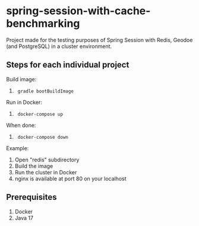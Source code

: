 # spring-session-with-cache-benchmarking
Project made for the testing purposes of Spring Session with Redis, Geodoe (and PostgreSQL)
in a cluster environment.

## Steps for each individual project
Build image:
1.      gradle bootBuildImage
Run in Docker:
1.      docker-compose up
When done:
1.      docker-compose down
Example:
1.  Open "redis" subdirectory
2.  Build the image
3.  Run the cluster in Docker
4.  nginx is available at port 80 on your localhost

## Prerequisites
1. Docker
2. Java 17
